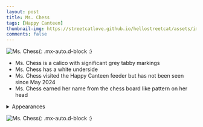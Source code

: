```yaml
---
layout: post
title: Ms. Chess
tags: [Happy Canteen]
thumbnail-img: https://streetcatlove.github.io/hellostreetcat/assets/img/ms_chess.png
comments: false
---
```


![Ms. Chess](https://streetcatlove.github.io/hellostreetcat/assets/img/ms_chess.png){: .mx-auto.d-block :}

* Ms. Chess is a calico with significant grey tabby markings
* Ms. Chess has a white underside
* Ms. Chess visited the Happy Canteen feeder but has not been seen since May 2024
* Ms. Chess earned her name from the chess board like pattern on her head

<details>
<summary>Appearances</summary>
<ul>
	<li><a href="https://youtu.be/nnGFIi8DnQE?si=F5Xc_dAGLvLzmfbS&t=18199">3/14/2024 1:35</a></li>
	<li><a href="https://youtu.be/kP6CnnONSNE?si=7UrYUfRFPdvr_4Tr&t=18895">3/18/2024 05:13</a></li>
</ul>
</details>

![Ms. Chess](https://streetcatlove.github.io/hellostreetcat/assets/img/ms_chess0.png){: .mx-auto.d-block :}


